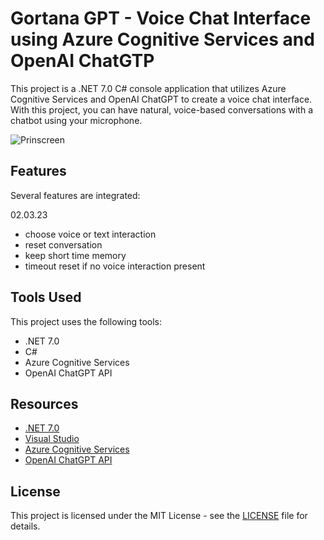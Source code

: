 ﻿# Gortana GPT - Voice Chat Interface using Azure Cognitive Services and OpenAI ChatGTP

This project is a .NET 7.0 C# console application that utilizes Azure Cognitive Services and OpenAI ChatGPT to create a voice chat interface. 
With this project, you can have natural, voice-based conversations with a chatbot using your microphone.
 
![Prinscreen](short-gpt_gortana.gif)

## Features

Several features are integrated:  

 02.03.23 
- choose voice or text interaction
- reset conversation
- keep short time memory
- timeout reset if no voice interaction present 




## Tools Used

This project uses the following tools:

- .NET 7.0
- C#
- Azure Cognitive Services
- OpenAI ChatGPT API

## Resources

- [.NET 7.0](https://dotnet.microsoft.com/download/dotnet/7.0)
- [Visual Studio](https://visualstudio.microsoft.com/)
- [Azure Cognitive Services](https://azure.microsoft.com/en-us/services/cognitive-services/)
- [OpenAI ChatGPT API](https://beta.openai.com/docs/api-reference/chat/introduction)

## License

This project is licensed under the MIT License - see the [LICENSE](LICENSE) file for details.
